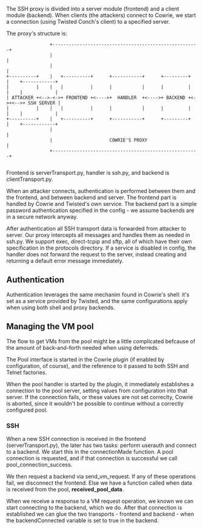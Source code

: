 The SSH proxy is divided into a server module (frontend) and a client module (backend).
When clients (the attackers) connect to Cowrie, we start a connection (using Twisted Conch's client) to a specified server.

The proxy's structure is:

```
                +------------------------------------------------------+
                |                                                      |
                |                                                      |
+----------+    |   +----------+      +-----------+      +---------+   |    +------------+
|          |    |   |          |      |           |      |         |   |    |            |
| ATTACKER +<-->-<->+ FRONTEND +<---->+  HANDLER  +<---->+ BACKEND +<->+<-->+ SSH SERVER |
|          |    |   |          |      |           |      |         |   |    |            |
+----------+    |   +----------+      +-----------+      +---------+   |    +------------+
                |                                                      |
                |                     COWRIE'S PROXY                   |
                +------------------------------------------------------+


```

Frontend is serverTransport.py, handler is ssh.py, and backend is clientTransport.py.

When an attacker connects, authentication is performed between them and the frontend, and between backend and server. The frontend part is handled by Cowrie and Twisted's own service. The backend part is a simple password authentication specified in the config - we assume backends are in a secure network anyway.

After authentication all SSH transport data is forwarded from attacker to server. Our proxy intercepts all messages and handles them as needed in ssh.py. We support exec, direct-tcpip and sftp, all of which have their own specification in the protocols directory. If a service is disabled in config, the handler does not forward the request to the server, instead creating and returning a default error message immediately.


## Authentication
Authentication leverages the same mechanim found in Cowrie's shell: it's set as a service provided by Twisted, and the same configurations apply when using both shell and proxy backends.

## Managing the VM pool
The flow to get VMs from the pool might be a little complicated befcause of the amount of back-and-forth needed when using deferreds.

The Pool interface is started in the Cowrie plugin (if enabled by configuration, of course), and the reference to it passed to both SSH and Telnet factories.

When the pool handler is started by the plugin, it immediately establishes a connection to the pool server, setting values from configuration into that server. If the connection fails, or these values are not set correclty, Cowrie is aborted, since it wouldn't be possible to continue without a correctly configured pool.

### SSH
When a new SSH connection is received in the frontend (serverTransport.py), the later has two tasks: perform userauth and connect to a backend. We start this in the connectionMade function. A pool connection is requested, and if that connection is successful we call pool_connection_success.

We then request a backend via send_vm_request. If any of these operations fail, we disconnect the frontend. Else we have a function called when data is received from the pool, **received_pool_data**.

When we receive a response to a VM request operation, we known we can start connecting to the backend, which we do. After that connection is established we can glue the two transports - frontend and backend - when the backendConnected variable is set to true in the backend.
